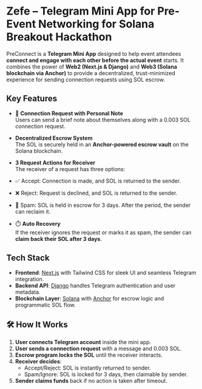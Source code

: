 #  Zefe – Telegram Mini App for Pre-Event Networking for Solana Breakout Hackathon

PreConnect is a **Telegram Mini App** designed to help event attendees **connect and engage with each other before the actual event** starts. It combines the power of **Web2 (Next.js & Django)** and **Web3 (Solana blockchain via Anchor)** to provide a decentralized, trust-minimized experience for sending connection requests using SOL escrow.

##  Key Features

- 💬 **Connection Request with Personal Note**  
  Users can send a brief note about themselves along with a 0.003 SOL connection request.

-  **Decentralized Escrow System**  
  The SOL is securely held in an **Anchor-powered escrow vault** on the Solana blockchain.

-  **3 Request Actions for Receiver**  
  The receiver of a request has three options:
  - ✅ Accept: Connection is made, and SOL is returned to the sender.
  - ❌ Reject: Request is declined, and SOL is returned to the sender.
  - 🚩 Spam: SOL is held in escrow for 3 days. After the period, the sender can reclaim it.

- ⏱️ **Auto Recovery**  
  If the receiver ignores the request or marks it as spam, the sender can **claim back their SOL after 3 days**.

##  Tech Stack

- **Frontend**: [Next.js](https://nextjs.org/) with Tailwind CSS for sleek UI and seamless Telegram integration.
- **Backend API**: [Django](https://www.djangoproject.com/) handles Telegram authentication and user metadata.
- **Blockchain Layer**: [Solana](https://solana.com/) with [Anchor](https://www.anchor-lang.com/) for escrow logic and programmatic SOL flow.

## 🛠️ How It Works

1. **User connects Telegram account** inside the mini app.
2. **User sends a connection request** with a message and 0.003 SOL.
3. **Escrow program locks the SOL** until the receiver interacts.
4. **Receiver decides**:
   - Accept/Reject: SOL is instantly returned to sender.
   - Spam/Ignore: SOL is locked for 3 days, then claimable by sender.
5. **Sender claims funds** back if no action is taken after timeout.



